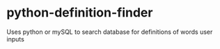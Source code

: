 # python-definition-finder
Uses python or mySQL to search database for definitions of words user inputs
